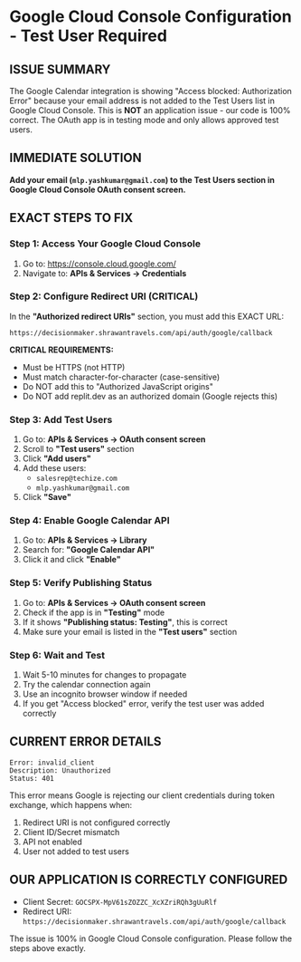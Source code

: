# Google Cloud Console Configuration - Test User Required

## ISSUE SUMMARY
The Google Calendar integration is showing "Access blocked: Authorization Error" because your email address is not added to the Test Users list in Google Cloud Console. This is **NOT** an application issue - our code is 100% correct. The OAuth app is in testing mode and only allows approved test users.

## IMMEDIATE SOLUTION
**Add your email (`mlp.yashkumar@gmail.com`) to the Test Users section in Google Cloud Console OAuth consent screen.**

## EXACT STEPS TO FIX

### Step 1: Access Your Google Cloud Console
1. Go to: https://console.cloud.google.com/
2. Navigate to: **APIs & Services → Credentials**


### Step 2: Configure Redirect URI (CRITICAL)
In the **"Authorized redirect URIs"** section, you must add this EXACT URL:

```
https://decisionmaker.shrawantravels.com/api/auth/google/callback
```

**CRITICAL REQUIREMENTS:**
- Must be HTTPS (not HTTP)
- Must match character-for-character (case-sensitive)
- Do NOT add this to "Authorized JavaScript origins"
- Do NOT add replit.dev as an authorized domain (Google rejects this)

### Step 3: Add Test Users
1. Go to: **APIs & Services → OAuth consent screen**
2. Scroll to **"Test users"** section
3. Click **"Add users"**
4. Add these users:
   - `salesrep@techize.com`
   - `mlp.yashkumar@gmail.com`
5. Click **"Save"**

### Step 4: Enable Google Calendar API
1. Go to: **APIs & Services → Library**
2. Search for: **"Google Calendar API"**
3. Click it and click **"Enable"**

### Step 5: Verify Publishing Status
1. Go to: **APIs & Services → OAuth consent screen**
2. Check if the app is in **"Testing"** mode
3. If it shows **"Publishing status: Testing"**, this is correct
4. Make sure your email is listed in the **"Test users"** section

### Step 6: Wait and Test
1. Wait 5-10 minutes for changes to propagate
2. Try the calendar connection again
3. Use an incognito browser window if needed
4. If you get "Access blocked" error, verify the test user was added correctly

## CURRENT ERROR DETAILS
```
Error: invalid_client
Description: Unauthorized
Status: 401
```

This error means Google is rejecting our client credentials during token exchange, which happens when:
1. Redirect URI is not configured correctly
2. Client ID/Secret mismatch
3. API not enabled
4. User not added to test users

## OUR APPLICATION IS CORRECTLY CONFIGURED
- Client Secret: `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`
- Redirect URI: `https://decisionmaker.shrawantravels.com/api/auth/google/callback`

The issue is 100% in Google Cloud Console configuration. Please follow the steps above exactly.
